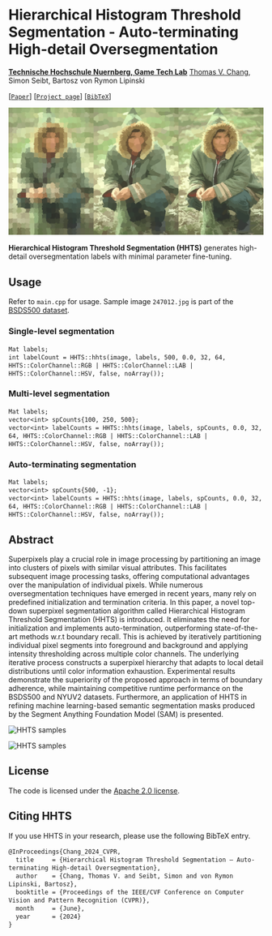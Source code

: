 # Hierarchical Histogram Threshold Segmentation - Auto-terminating High-detail Oversegmentation

**[Technische Hochschule Nuernberg, Game Tech Lab](https://www.th-nuernberg.de/fakultaeten/in/forschung/game-tech-labor/)**
[Thomas V. Chang](https://www.th-nuernberg.de/person/chang-thomas/), Simon Seibt, Bartosz von Rymon Lipinski

[[`Paper`]()] [[`Project page`](https://changtvs.github.io/hierarchical-histogram-threshold-segmentation/)] [[`BibTeX`](#citing-hhts)]

![HHTS samples](assets/HHTS-teaser.png?raw=true)

**Hierarchical Histogram Threshold Segmentation (HHTS)** generates high-detail oversegmentation labels with minimal parameter fine-tuning.

## Usage

Refer to `main.cpp` for usage. Sample image `247012.jpg` is part of the [BSDS500 dataset](https://www2.eecs.berkeley.edu/Research/Projects/CS/vision/bsds/).

### Single-level segmentation
```
Mat labels;
int labelCount = HHTS::hhts(image, labels, 500, 0.0, 32, 64, HHTS::ColorChannel::RGB | HHTS::ColorChannel::LAB | HHTS::ColorChannel::HSV, false, noArray());
```

### Multi-level segmentation
```
Mat labels;
vector<int> spCounts{100, 250, 500};
vector<int> labelCounts = HHTS::hhts(image, labels, spCounts, 0.0, 32, 64, HHTS::ColorChannel::RGB | HHTS::ColorChannel::LAB | HHTS::ColorChannel::HSV, false, noArray());
```

### Auto-terminating segmentation
```
Mat labels;
vector<int> spCounts{500, -1};
vector<int> labelCounts = HHTS::hhts(image, labels, spCounts, 0.0, 32, 64, HHTS::ColorChannel::RGB | HHTS::ColorChannel::LAB | HHTS::ColorChannel::HSV, false, noArray());
```

## Abstract

Superpixels play a crucial role in image processing by partitioning an image into clusters of pixels with similar visual attributes. This facilitates subsequent image processing tasks, offering computational advantages over the manipulation of individual pixels. While numerous oversegmentation techniques have emerged in recent years, many rely on predefined initialization and termination criteria. In this paper, a novel top-down superpixel segmentation algorithm called Hierarchical Histogram Threshold Segmentation (HHTS) is introduced. It eliminates the need for initialization and implements auto-termination, outperforming state-of-the-art methods w.r.t boundary recall. This is achieved by iteratively partitioning individual pixel segments into foreground and background and applying intensity thresholding across multiple color channels. The underlying iterative process constructs a superpixel hierarchy that adapts to local detail distributions until color information exhaustion. Experimental results demonstrate the superiority of the proposed approach in terms of boundary adherence, while maintaining competitive runtime performance on the BSDS500 and NYUV2 datasets. Furthermore, an application of HHTS in refining machine learning-based semantic segmentation masks produced by the Segment Anything Foundation Model (SAM) is presented.

![HHTS samples](assets/hhts-mean-random-more.svg?raw=true)

![HHTS samples](assets/hhts-mean-random-detail.svg?raw=true)

## License

The code is licensed under the [Apache 2.0 license](LICENSE).

## Citing HHTS

If you use HHTS in your research, please use the following BibTeX entry.

```
@InProceedings{Chang_2024_CVPR,
  title     = {Hierarchical Histogram Threshold Segmentation – Auto-terminating High-detail Oversegmentation},
  author    = {Chang, Thomas V. and Seibt, Simon and von Rymon Lipinski, Bartosz},
  booktitle = {Proceedings of the IEEE/CVF Conference on Computer Vision and Pattern Recognition (CVPR)},
  month     = {June},
  year      = {2024}
}
```